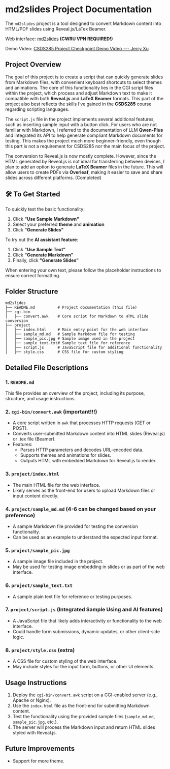 # md2slides Project Documentation

The `md2slides` project is a tool designed to convert Markdown content into HTML/PDF slides using Reveal.js/LaTex Beamer. 

Web interface: [md2slides](http://eecslab-22.case.edu/~jxx583/project/) **(CWRU VPN REQUIRED!)**

Demo Video: [CSDS285 Project Checkpoint Demo Video --- Jerry Xu](https://youtu.be/hn3GUFsApkQ)

## Project Overview

The goal of this project is to create a script that can quickly generate slides from Markdown files, with convenient keyboard shortcuts to select themes and animations. The core of this functionality lies in the CGI script files within the project, which process and adjust Markdown text to make it compatible with both **Reveal.js** and **LaTeX Beamer** formats. This part of the project also best reflects the skills I’ve gained in the **CSDS285** course regarding scripting languages.

The `script.js` file in the project implements several additional features, such as inserting sample input with a button click. For users who are not familiar with Markdown, I referred to the documentation of LLM **Qwen-Plus** and integrated its API to help generate compliant Markdown documents for testing. This makes the project much more beginner-friendly, even though this part is not a requirement for CSDS285 nor the main focus of the project.

The conversion to Reveal.js is now mostly complete. However, since the HTML generated by Reveal.js is not ideal for transferring between devices, I plan to add an option to generate **LaTeX Beamer** files in the future. This will allow users to create PDFs via **Overleaf**, making it easier to save and share slides across different platforms. (Completed)

## 🛠️ To Get Started

To quickly test the basic functionality:

1. Click **"Use Sample Markdown"**
2. Select your preferred **theme** and **animation**
3. Click **"Generate Slides"**

To try out the **AI assistant feature**:

1. Click **"Use Sample Text"**
2. Click **"Generate Markdown"**
3. Finally, click **"Generate Slides"**

When entering your own text, please follow the placeholder instructions to ensure correct formatting.

## Folder Structure

```
md2slides
├── README.md          # Project documentation (this file)
├── cgi-bin
│   ├── convert.awk    # Core script for Markdown to HTML slide conversion
├── project
│   ├── index.html     # Main entry point for the web interface
│   ├── sample_md.md   # Sample Markdown file for testing
│   ├── sample_pic.jpg # Sample image used in the project
│   ├── sample_text.txt# Sample text file for reference
│   ├── script.js      # JavaScript file for additional functionality
│   ├── style.css      # CSS file for custom styling
```

## Detailed File Descriptions

### 1. `README.md`

This file provides an overview of the project, including its purpose, structure, and usage instructions.

### 2. `cgi-bin/convert.awk` (important!!!)

- A core script written in `awk` that processes HTTP requests (GET or POST).
- Converts user-submitted Markdown content into HTML slides (Reveal.js) or .tex file (Beamer).
- Features:
  - Parses HTTP parameters and decodes URL-encoded data.
  - Supports themes and animations for slides.
  - Outputs HTML with embedded Markdown for Reveal.js to render.

### 3. `project/index.html`

- The main HTML file for the web interface.
- Likely serves as the front-end for users to upload Markdown files or input content directly.

### 4. `project/sample_md.md` (4-6 can be changed based on your preference)

- A sample Markdown file provided for testing the conversion functionality.
- Can be used as an example to understand the expected input format.

### 5. `project/sample_pic.jpg`

- A sample image file included in the project.
- May be used for testing image embedding in slides or as part of the web interface.

### 6. `project/sample_text.txt`

- A sample plain text file for reference or testing purposes.

### 7. `project/script.js` (Integrated Sample Using and AI features)

- A JavaScript file that likely adds interactivity or functionality to the web interface.
- Could handle form submissions, dynamic updates, or other client-side logic.

### 8. `project/style.css` (extra)

- A CSS file for custom styling of the web interface.
- May include styles for the input form, buttons, or other UI elements.

## Usage Instructions

1. Deploy the `cgi-bin/convert.awk` script on a CGI-enabled server (e.g., Apache or Nginx).
2. Use the `index.html` file as the front-end for submitting Markdown content.
3. Test the functionality using the provided sample files (`sample_md.md`, `sample_pic.jpg`, etc.).
4. The server will process the Markdown input and return HTML slides styled with Reveal.js.

## Future Improvements

- Support for more theme.